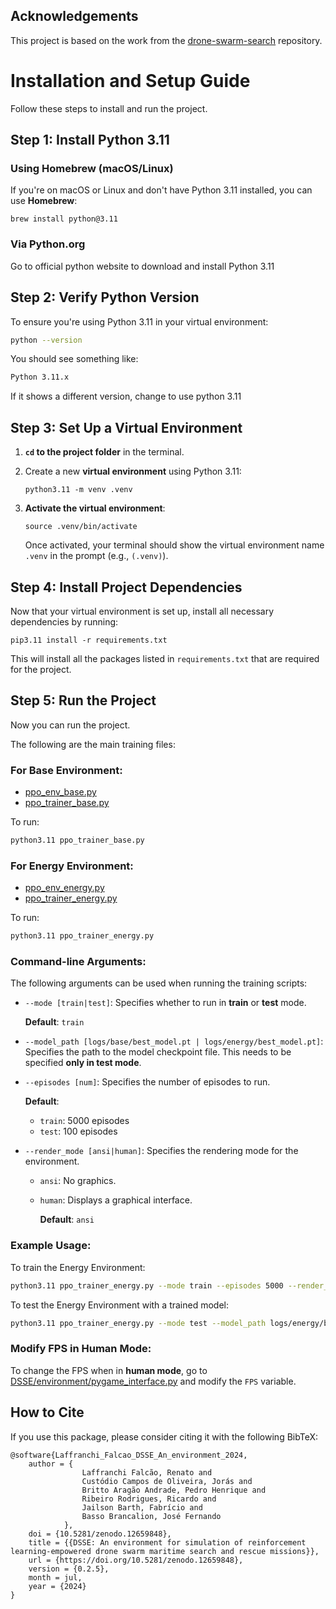 ## Acknowledgements

This project is based on the work from the [drone-swarm-search](https://github.com/pfeinsper/drone-swarm-search) repository.

# Installation and Setup Guide

Follow these steps to install and run the project.

## Step 1: Install Python 3.11

### Using Homebrew (macOS/Linux)

If you're on macOS or Linux and don't have Python 3.11 installed, you can use **Homebrew**:

```
brew install python@3.11
```

### Via Python.org

Go to official python website to download and install Python 3.11


## Step 2: Verify Python Version

To ensure you're using Python 3.11 in your virtual environment:

```bash
python --version
```

You should see something like:

```bash
Python 3.11.x
```

If it shows a different version, change to use python 3.11


## Step 3: Set Up a Virtual Environment

1. **`cd` to the project folder** in the terminal.

2. Create a new **virtual environment** using Python 3.11:

    ```
    python3.11 -m venv .venv
    ```

3. **Activate the virtual environment**:

    ```
    source .venv/bin/activate
    ```

   Once activated, your terminal should show the virtual environment name `.venv` in the prompt (e.g., `(.venv)`).


## Step 4: Install Project Dependencies

Now that your virtual environment is set up, install all necessary dependencies by running:

```
pip3.11 install -r requirements.txt
```

This will install all the packages listed in `requirements.txt` that are required for the project.

## Step 5: Run the Project

Now you can run the project.

The following are the main training files:

### For Base Environment:

* [ppo\_env\_base.py](ppo_env_base.py)
* [ppo\_trainer\_base.py](ppo_trainer_base.py)

To run:

```bash
python3.11 ppo_trainer_base.py
```

### For Energy Environment:

* [ppo\_env\_energy.py](ppo_env_energy.py)
* [ppo\_trainer\_energy.py](ppo_trainer_energy.py)

To run:

```bash
python3.11 ppo_trainer_energy.py
```


### Command-line Arguments:

The following arguments can be used when running the training scripts:

* `--mode [train|test]`: Specifies whether to run in **train** or **test** mode.

  **Default**: `train`

* `--model_path [logs/base/best_model.pt | logs/energy/best_model.pt]`: Specifies the path to the model checkpoint file.
  This needs to be specified **only in test mode**.

* `--episodes [num]`: Specifies the number of episodes to run.

  **Default**:
  * `train`: 5000 episodes
  * `test`: 100 episodes

* `--render_mode [ansi|human]`: Specifies the rendering mode for the environment.

  * `ansi`: No graphics.
  * `human`: Displays a graphical interface.

    **Default**: `ansi`

### Example Usage:

To train the Energy Environment:

```bash
python3.11 ppo_trainer_energy.py --mode train --episodes 5000 --render_mode ansi
```

To test the Energy Environment with a trained model:

```bash
python3.11 ppo_trainer_energy.py --mode test --model_path logs/energy/best_model.pt --episodes 100 --render_mode ansi
```

### Modify FPS in Human Mode:

To change the FPS when in **human mode**, go to [DSSE/environment/pygame\_interface.py](DSSE/environment/pygame_interface.py) and modify the `FPS` variable.

## How to Cite

If you use this package, please consider citing it with the following BibTeX:

```
@software{Laffranchi_Falcao_DSSE_An_environment_2024,
    author = {
                Laffranchi Falcão, Renato and
                Custódio Campos de Oliveira, Jorás and
                Britto Aragão Andrade, Pedro Henrique and
                Ribeiro Rodrigues, Ricardo and
                Jailson Barth, Fabrício and
                Basso Brancalion, José Fernando
            },
    doi = {10.5281/zenodo.12659848},
    title = {{DSSE: An environment for simulation of reinforcement learning-empowered drone swarm maritime search and rescue missions}},
    url = {https://doi.org/10.5281/zenodo.12659848},
    version = {0.2.5},
    month = jul,
    year = {2024}
}
```








